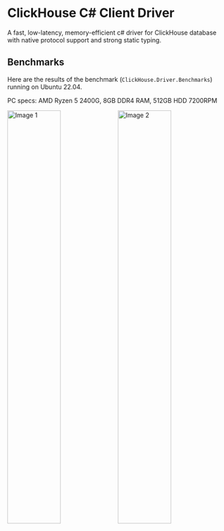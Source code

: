 ClickHouse C# Client Driver
=
A fast, low-latency, memory-efficient c# driver for ClickHouse database with native protocol support and strong static typing.


## Benchmarks
Here are the results of the benchmark (`ClickHouse.Driver.Benchmarks`) running on Ubuntu 22.04.

PC specs: AMD Ryzen 5 2400G, 8GB DDR4 RAM, 512GB HDD 7200RPM

<img src="https://github.com/user-attachments/assets/4d27498d-bae4-4f36-9788-93591518b6de" alt="Image 1" style="width: 49%;">
<img src="https://github.com/user-attachments/assets/fc21067d-9926-4216-b929-3d7b6ee32bbd" alt="Image 2" style="width: 49%;;">

